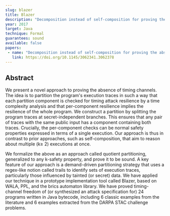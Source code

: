 ```yaml
---
slug: blazer
title: Blazer
description: "Decomposition instead of self-composition for proving the absence of timing channels"
year: 2017
target: Java
technique: Formal
guarantees: sound
available: false
papers:
 - name: "Decomposition instead of self-composition for proving the absence of timing channels"
   link: https://doi.org/10.1145/3062341.3062378
---
```


## Abstract

We present a novel approach to proving the absence of timing channels. The idea is to partition
the program's execution traces in such a way that each partition component is checked for timing
attack resilience by a time complexity analysis and that per-component resilience implies the
resilience of the whole program. We construct a partition by splitting the program traces at
secret-independent branches. This ensures that any pair of traces with the same public input has
a component containing both traces. Crucially, the per-component checks can be normal safety
properties expressed in terms of a single execution. Our approach is thus in contrast to prior
approaches, such as self-composition, that aim to reason about multiple (k≥ 2) executions at once.

We formalize the above as an approach called quotient partitioning, generalized to any k-safety
property, and prove it to be sound. A key feature of our approach is a demand-driven partitioning
strategy that uses a regex-like notion called trails to identify sets of execution traces,
particularly those influenced by tainted (or secret) data. We have applied our technique in a
prototype implementation tool called Blazer, based on WALA, PPL, and the brics automaton library.
We have proved timing-channel freedom of (or synthesized an attack specification for) 24 programs
written in Java bytecode, including 6 classic examples from the literature and 6 examples extracted
from the DARPA STAC challenge problems.

